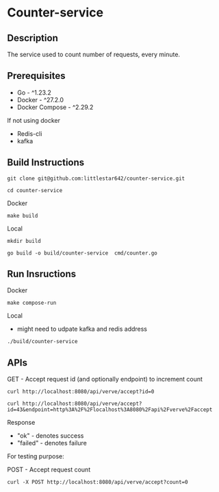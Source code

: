 # Counter-service

## Description
The service used to count number of requests, every minute. 

## Prerequisites

- Go - ^1.23.2
- Docker - ^27.2.0
- Docker Compose - ^2.29.2

If not using docker

- Redis-cli
- kafka

## Build Instructions 

```shell script
git clone git@github.com:littlestar642/counter-service.git

cd counter-service
```

Docker
```shell script
make build
```

Local
```shell script
mkdir build

go build -o build/counter-service  cmd/counter.go
```

## Run Insructions

Docker
```shell script
make compose-run
```

Local

- might need to udpate kafka and redis address

```shell script
./build/counter-service 
```

## APIs

GET - Accept request id (and optionally endpoint) to increment count

```shell script
curl http://localhost:8080/api/verve/accept?id=0
```

```shell script
curl http://localhost:8080/api/verve/accept?id=43&endpoint=http%3A%2F%2Flocalhost%3A8080%2Fapi%2Fverve%2Faccept
```

Response 

- "ok"     - denotes success
- "failed" - denotes failure


For testing purpose:

POST - Accept request count
```shell script
curl -X POST http://localhost:8080/api/verve/accept?count=0
```




